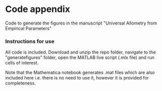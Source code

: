 # Code appendix
Code to generate the figures in the manuscript "Universal Allometry from Empirical Parameters"

### Instructions for use
All code is included. Download and unzip the repo folder, navigate to the "generatefigures" folder, open the MATLAB live script (.mlx file) and run cells of interest.

Note that the Mathematica notebook generates .mat files which are also included here i.e. there is no need to use it, however it is provided for completeness.

